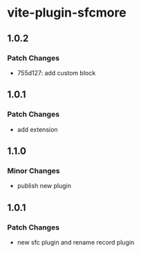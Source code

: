 # vite-plugin-sfcmore

## 1.0.2

### Patch Changes

- 755d127: add custom block

## 1.0.1

### Patch Changes

- add extension

## 1.1.0

### Minor Changes

- publish new plugin

## 1.0.1

### Patch Changes

- new sfc plugin and rename record plugin
